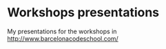 Workshops presentations
=======================

My presentations for the workshops in http://www.barcelonacodeschool.com/

